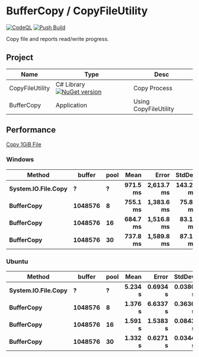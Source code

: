 # BufferCopy / CopyFileUtility
[![CodeQL](https://github.com/EX-EXE/BufferCopy/actions/workflows/codeql-analysis.yml/badge.svg)](https://github.com/EX-EXE/BufferCopy/actions/workflows/codeql-analysis.yml)
[![Push Build](https://github.com/EX-EXE/BufferCopy/actions/workflows/build.yml/badge.svg)](https://github.com/EX-EXE/BufferCopy/actions/workflows/build.yml)

Copy file and reports read/write progress.

## Project
| Name | Type| Desc |
|---|---|---|
| CopyFileUtility | C# Library [![NuGet version](https://badge.fury.io/nu/CopyFileUtility.svg)](https://badge.fury.io/nu/CopyFileUtility) | Copy Process |
| BufferCopy | Application | Using CopyFileUtility |

## Performance
[Copy 1GiB File](https://github.com/EX-EXE/BufferCopy/actions/runs/3209872350)
### Windows
|              Method |  buffer | pool |        Mean |       Error |      StdDev |   Allocated |
|-------------------- |-------- |----- |------------:|------------:|------------:|------------:|
| **System.IO.File.Copy** |       **?** |    **?** |    **971.5 ms** |  **2,613.7 ms** |   **143.27 ms** |       **480 B** |
|          **BufferCopy** | **1048576** |    **8** |    **755.1 ms** |  **1,383.6 ms** |    **75.84 ms** |   **8787160 B** |
|          **BufferCopy** | **1048576** |   **16** |    **684.7 ms** |  **1,516.8 ms** |    **83.14 ms** |  **17174328 B** |
|          **BufferCopy** | **1048576** |   **30** |    **737.8 ms** |  **1,589.8 ms** |    **87.14 ms** |  **31856360 B** |

### Ubuntu
|              Method |  buffer | pool |      Mean |     Error |   StdDev |     Allocated |
|-------------------- |-------- |----- |----------:|----------:|---------:|--------------:|
| **System.IO.File.Copy** |       **?** |    **?** |   **5.234 s** |  **0.6934 s** | **0.0380 s** |       **1.84 KB** |
|          **BufferCopy** | **1048576** |    **8** |   **1.376 s** |  **6.6337 s** | **0.3636 s** |    **8517.84 KB** |
|          **BufferCopy** | **1048576** |   **16** |   **1.591 s** |  **1.5383 s** | **0.0843 s** |   **16725.95 KB** |
|          **BufferCopy** | **1048576** |   **30** |   **1.332 s** |  **0.6271 s** | **0.0344 s** |   **31107.57 KB** |
